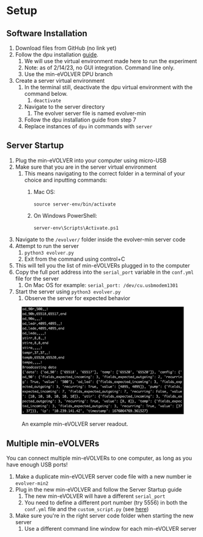 # Setup

## Software Installation

1. Download files from GitHub (no link yet)
2. Follow the dpu installation [guide](../../getting-started/software-installation/dpu-installation.md).
   1. We will use the virtual environment made here to run the experiment
   2. Note: as of 2/14/23, no GUI integration. Command line only.
   3. Use the min-eVOLVER DPU branch
3. Create a server virtual environment
   1. In the terminal still, deactivate the dpu virtual environment with the command below.
      1. `deactivate`
   2. Navigate to the server directory
      1. The evolver server file is named evolver-min
   3. Follow the dpu installation guide from step 7
   4. Replace instances of `dpu` in commands with `server`

## Server Startup

1. Plug the min-eVOLVER into your computer using micro-USB
2. Make sure that you are in the server virtual environment
   1. This means navigating to the correct folder in a terminal of your choice and inputting commands:
      1.  Mac OS:

          `source server-env/bin/activate`
      2.  On Windows PowerShell:

          `server-env\Scripts\Activate.ps1`
3. Navigate to the `/evolver/` folder inside the evolver-min server code
4. Attempt to run the server
   1. `python3 evolver.py`
   2. Exit from the command using control+C
5. This will tell you the list of min-eVOLVERs plugged in to the computer
6. Copy the full port address into the `serial_port` variable in the `conf.yml` file for the server
   1. On Mac OS for example: `serial_port: /dev/cu.usbmodem1301`
7. Start the server using `python3 evolver.py`
   1. Observe the server for expected behavior

<figure><img src="../../.gitbook/assets/image.png" alt=""><figcaption><p>An example min-eVOLVER server readout.</p></figcaption></figure>

## Multiple min-eVOLVERs

You can connect multiple min-eVOLVERs to one computer, as long as you have enough USB ports!

1. Make a duplicate min-eVOLVER server code file with a new number ie `evolver-min2`
2. Plug in the new min-eVOLVER and follow the Server Startup guide
   1. The new min-eVOLVER will have a different `serial_port`
   2. You need to define a different port number (try 5556) in both the `conf.yml` file and the `custom_script.py` (see [here](starting-an-experiment.md#software))
3. Make sure you're in the right server code folder when starting the new server
   1. Use a different command line window for each min-eVOLVER server
